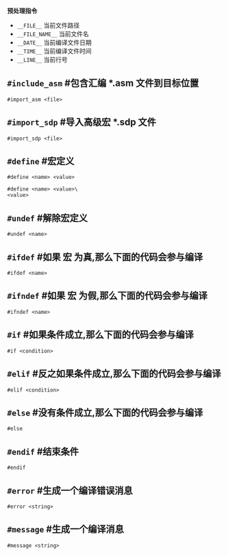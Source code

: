 **预处理指令**

- `__FILE__` 当前文件路径
- `__FILE_NAME__` 当前文件名
- `__DATE__` 当前编译文件日期
- `__TIME__` 当前编译文件时间
- `__LINE__` 当前行号


## `#include_asm` #包含汇编 *.asm 文件到目标位置

```
#import_asm <file>
```

## `#import_sdp` #导入高级宏 *.sdp 文件

```
#import_sdp <file>
```

## `#define` #宏定义

```
#define <name> <value>

#define <name> <value>\
<value>
```

## `#undef` #解除宏定义

```
#undef <name>
```

## `#ifdef` #如果 宏 为真,那么下面的代码会参与编译

```
#ifdef <name>
```

## `#ifndef` #如果 宏 为假,那么下面的代码会参与编译

```
#ifndef <name>
```

## `#if` #如果条件成立,那么下面的代码会参与编译

```
#if <condition>
```

## `#elif` #反之如果条件成立,那么下面的代码会参与编译

```
#elif <condition>
```

## `#else` #没有条件成立,那么下面的代码会参与编译

```
#else
```

## `#endif` #结束条件

```
#endif
```

## `#error` #生成一个编译错误消息

```
#error <string>
```

## `#message` #生成一个编译消息

```
#message <string>
```

